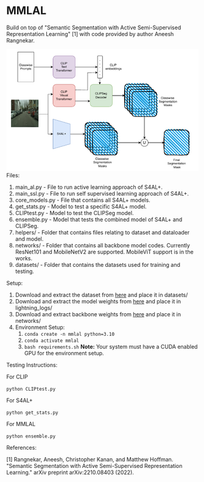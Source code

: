 # MMLAL
Build on top of "Semantic Segmentation with Active Semi-Supervised Representation Learning" [1] with code provided by author Aneesh Rangnekar.

![Model Diagram](/images/diagram.png)
Files:
1. main_al.py - File to run active learning approach of S4AL+.
2. main_ssl.py - File to run self supervised learning approach of S4AL+.
3. core_models.py - File that contains all S4AL+ models.
4. get_stats.py - Model to test a specific S4AL+ model.
5. CLIPtest.py - Model to test the CLIPSeg model.
6. ensemble.py - Model that tests the combined model of S4AL+ and CLIPSeg.
7. helpers/ - Folder that contains files relating to dataset and dataloader and model.
8. networks/ - Folder that contains all backbone model codes. Currently ResNet101 and MobileNetV2 are supported. MobileViT support is in the works.
9. datasets/ - Folder that contains the datasets used for training and testing.

Setup:
1. Download and extract the dataset from [here](https://drive.google.com/file/d/1_UpN0msa-D999lO40l0LPOKC5M877dU2/view?usp=sharing) and place it in datasets/
2. Download and extract the model weights from [here](https://drive.google.com/file/d/1wkFE18JyKxLRrDipuCs9tt6WEbgvC9tk/view?usp=sharing) and place it in lightning_logs/
3. Download and extract backbone weights from [here](https://drive.google.com/file/d/1P_x1r2afsr7L0bkwBOrTiNpl9JXdpDAw/view?usp=sharing) and place it in networks/
4. Environment Setup:
    1. <code>conda create -n mmlal python=3.10</code>
    2. <code>conda activate mmlal</code>
    3. <code>bash requirements.sh</code>
<b>Note:</b> Your system must have a CUDA enabled GPU for the environment setup.

Testing Instructions:

For CLIP

<code>python CLIPtest.py</code>

For S4AL+

<code>python get_stats.py</code>

For MMLAL

<code>python ensemble.py</code>

References:

[1] Rangnekar, Aneesh, Christopher Kanan, and Matthew Hoffman. "Semantic Segmentation with Active Semi-Supervised Representation Learning." arXiv preprint arXiv:2210.08403 (2022).
